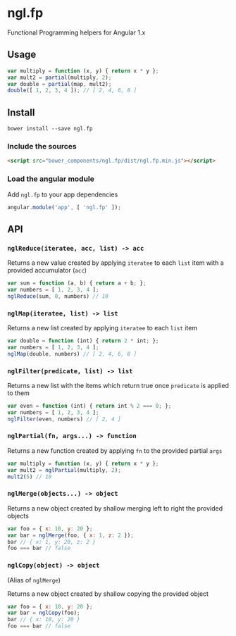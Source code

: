 ngl.fp
======

Functional Programming helpers for Angular 1.x

Usage
-----

```js
var multiply = function (x, y) { return x * y };
var mult2 = partial(multiply, 2);
var double = partial(map, mult2);
double([ 1, 2, 3, 4 ]); // [ 2, 4, 6, 8 ]
```

Install
-------

    bower install --save ngl.fp

### Include the sources

```html
<script src="bower_components/ngl.fp/dist/ngl.fp.min.js"></script>
```

### Load the angular module

Add `ngl.fp` to your app dependencies

```js
angular.module('app', [ 'ngl.fp' ]);
```

API
---

### `nglReduce(iteratee, acc, list) -> acc`

Returns a new value created by applying `iteratee` to each `list` item with
a provided accumulator (`acc`)

```js
var sum = function (a, b) { return a + b; };
var numbers = [ 1, 2, 3, 4 ];
nglReduce(sum, 0, numbers) // 10
```

### `nglMap(iteratee, list) -> list`

Returns a new list created by applying `iteratee` to each `list` item

```js
var double = function (int) { return 2 * int; };
var numbers = [ 1, 2, 3, 4 ];
nglMap(double, numbers) // [ 2, 4, 6, 8 ]
```

### `nglFilter(predicate, list) -> list`

Returns a new list with the items which return true once `predicate` is applied
to them

```js
var even = function (int) { return int % 2 === 0; };
var numbers = [ 1, 2, 3, 4 ];
nglFilter(even, numbers) // [ 2, 4 ]
```

### `nglPartial(fn, args...) -> function`

Returns a new function created by applying `fn` to the provided partial `args`

```js
var multiply = function (x, y) { return x * y };
var mult2 = nglPartial(multiply, 2);
mult2(5) // 10
```

### `nglMerge(objects...) -> object`

Returns a new object created by shallow merging left to right the provided
objects

```js
var foo = { x: 10, y: 20 };
var bar = nglMerge(foo, { x: 1, z: 2 });
bar // { x: 1, y: 20, z: 2 }
foo === bar // false
```

### `nglCopy(object) -> object`

(Alias of `nglMerge`)

Returns a new object created by shallow copying the provided object

```js
var foo = { x: 10, y: 20 };
var bar = nglCopy(foo);
bar // { x: 10, y: 20 }
foo === bar // false
```
